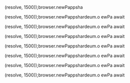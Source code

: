 (resolve, 1500));browser.newPappsha

(resolve, 1500));browser.newPappshardeum.o
ewPa
                        await

(resolve, 1500));browser.newPappshardeum.o
ewPa
                        await

(resolve, 1500));browser.newPappshardeum.o
ewPa
                        await

(resolve, 1500));browser.newPappshardeum.o
ewPa
                        await

(resolve, 1500));browser.newPappshardeum.o
ewPa
                        await

(resolve, 1500));browser.newPappshardeum.o
ewPa
                        await

(resolve, 1500));browser.newPappshardeum.o
ewPa
                        await

